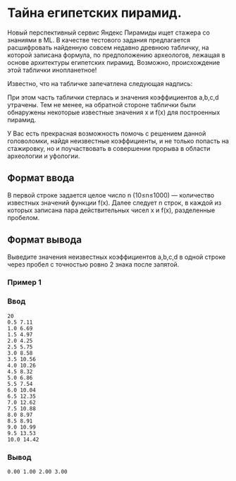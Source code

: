 # Тайна египетских пирамид.

Новый перспективный сервис Яндекс Пирамиды ищет стажера со знаниями в ML. В качестве тестового задания предлагается расшифровать найденную совсем недавно древнюю табличку, на которой записана формула, по предположению археологов, лежащая в основе архитектуры египетских пирамид. Возможно, происхождение этой таблички инопланетное!

Известно, что на табличке запечатлена следующая надпись:

При этом часть таблички стерлась и значения коэффициентов a,b,c,d утрачены. Тем не менее, на обратной стороне таблички были обнаружены некоторые известные значения 
x и f(x) для построенных пирамид.

У Вас есть прекрасная возможность помочь с решением данной головоломки, найдя неизвестные коэффициенты, и не только попасть на стажировку, но и поучаствовать в совершении прорыва в области археологии и уфологии.

## Формат ввода
В первой строке задается целое число n (10≤n≤1000) — количество известных значений функции f(x). Далее следует 
n строк, в каждой из которых записана пара действительных чисел x и f(x), разделенные пробелом.

## Формат вывода
Выведите значения неизвестных коэффициентов a,b,c,d в одной строке через пробел с точностью ровно 2 знака после запятой.


### Пример 1
### Ввод
```text
20
0.5 7.11
1.0 6.69
1.5 4.97
2.0 4.25
2.5 5.75
3.0 8.58
3.5 10.56
4.0 10.26
4.5 8.32
5.0 6.86
5.5 7.54
6.0 10.04
6.5 12.35
7.0 12.62
7.5 10.88
8.0 8.97
8.5 8.91
9.0 10.99
9.5 13.53
10.0 14.42
```

### Вывод
```text
0.00 1.00 2.00 3.00
```